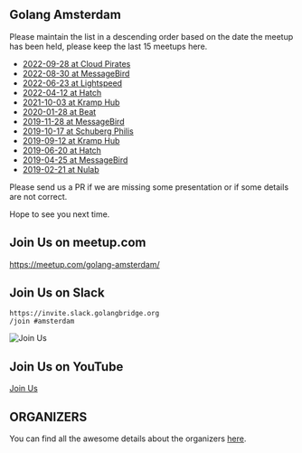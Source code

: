 Golang Amsterdam
----------------

Please maintain the list in a descending order based on the date the meetup has been held, please keep the last 15 meetups here.

* [2022-09-28 at Cloud Pirates](2022/2022-09-28%40cloud-pirates/README.md)
* [2022-08-30 at MessageBird](2022/2022-08-30@messagebird/README.md)
* [2022-06-23 at Lightspeed](2022/2022-06-23@lightspeed/README.md)
* [2022-04-12 at Hatch](2022/2022-04-12@hatch/README.md)
* [2021-10-03 at Kramp Hub](2021/2021-10-13@kramphub/README.md)
* [2020-01-28 at Beat](2020/2020-01-28@beat/README.md)
* [2019-11-28 at MessageBird](2019/2019-11-28@messagebird/README.md)
* [2019-10-17 at Schuberg Philis](2019/2019-10-17@schuberg-philis/README.md)
* [2019-09-12 at Kramp Hub](2019/2019-09-12@kramphub/README.md)
* [2019-06-20 at Hatch](2019/2019-06-20@hatch/README.md)
* [2019-04-25 at MessageBird](2019/2019-04-25@messagebird/README.md)
* [2019-02-21 at Nulab](2019/2019-02-21@nulab/README.md)

Please send us a PR if we are missing some presentation or if some details are not correct.

Hope to see you next time.

Join Us on meetup.com
---------------------

https://meetup.com/golang-amsterdam/

Join Us on Slack
-----------------

```
https://invite.slack.golangbridge.org
/join #amsterdam
```

![Join Us](qr.png?raw=true "QR Code")

Join Us on YouTube
------------------

[Join Us](https://www.youtube.com/channel/UCfoAAXOClHc-ue_8j_R6icA)

ORGANIZERS
----------

You can find all the awesome details about the organizers [here](ORGANIZERS).
